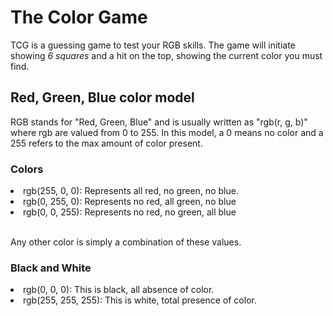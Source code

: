 # The Color Game

TCG is a guessing game to test your RGB skills. The game will initiate showing *6 squares* and a hit on the top, showing the current color you must find.

## Red, Green, Blue color model
 
 RGB stands for "Red, Green, Blue" and is usually written as "rgb(r, g, b)" where rgb are valued from 0 to 255. In this model, a 0 means no color and a 255 refers to the max amount of color present. 

### Colors
 <li>rgb(255, 0, 0): Represents all red, no green, no blue.</li>
 <li>rgb(0, 255, 0): Represents no red, all green, no blue</li>
 <li>rgb(0, 0, 255): Represents no red, no green, all blue</li>
 <br>
 
Any other color is simply a combination of these values.

 
### Black and White

<li>rgb(0, 0, 0): This is black, all absence of color.</li>
<li>rgb(255, 255, 255): This is white, total presence of color.</li>


